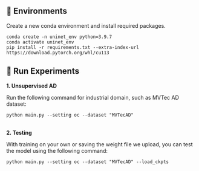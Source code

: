 ## 🔧 Environments
Create a new conda environment and install required packages.
```
conda create -n uninet_env python=3.9.7
conda activate uninet_env
pip install -r requirements.txt --extra-index-url https://download.pytorch.org/whl/cu113
```

## 🚀 Run Experiments
<summary><strong> 1. Unsupervised AD</strong></summary>

Run the following command for industrial domain, such as MVTec AD dataset:
```
python main.py --setting oc --dataset "MVTecAD"
```
<br>
<summary><strong> 2. Testing</strong></summary>
    
With training on your own or saving the weight file we upload, you can test the model using the following command:
```
python main.py --setting oc --dataset "MVTecAD" --load_ckpts
```
